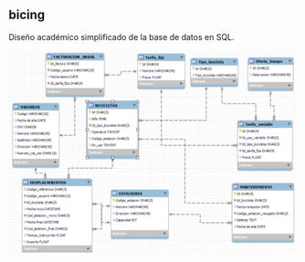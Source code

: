 ## bicing
Diseño académico simplificado de la base de datos en SQL.

![](https://github.com/JPDM1/Bicing/blob/main/Resumen.png)

